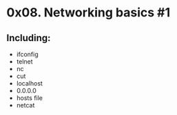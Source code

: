 # 0x08. Networking basics #1

## Including:
- ifconfig
- telnet
- nc
- cut
- localhost
- 0.0.0.0
- hosts file
- netcat
